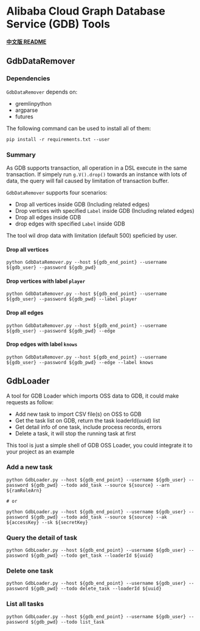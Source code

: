 # Alibaba Cloud Graph Database Service (GDB) Tools

[**中文版 README**](README.cn.md)

## GdbDataRemover

### Dependencies

`GdbDataRemover` depends on:
- gremlinpython
- argparse
- futures

The following command can be used to install all of them:
```shell
pip install -r requirements.txt --user
```

### Summary

As GDB supports transaction, all operation in a DSL execute in the same transaction. If simpely run `g.V().drop()` towards an instance with lots of data, the query will fail caused by limitation of transaction buffer.

`GdbDataRemover` supports four scenarios:

- Drop all vertices inside GDB (Including related edges)
- Drop vertices with specified `Label` inside GDB (Including related edges)
- Drop all edges inside GDB
- drop edges with specified `Label` inside GDB

The tool wil drop data with limitation (default 500) speficied by user.

#### Drop all vertices

```shell
python GdbDataRemover.py --host ${gdb_end_point} --username ${gdb_user} --password ${gdb_pwd}
```

#### Drop vertices with label `player`

```shell
python GdbDataRemover.py --host ${gdb_end_point} --username ${gdb_user} --password ${gdb_pwd} --label player
```

#### Drop all edges

```shell
python GdbDataRemover.py --host ${gdb_end_point} --username ${gdb_user} --password ${gdb_pwd} --edge
```

#### Drop edges with label `knows`

```shell
python GdbDataRemover.py --host ${gdb_end_point} --username ${gdb_user} --password ${gdb_pwd} --edge --label knows
```

## GdbLoader

A tool for GDB Loader which imports OSS data to GDB, it could make requests as follow:

- Add new task to import CSV file(s) on OSS to GDB
- Get the task list on GDB, return the task loaderId(uuid) list
- Get detail info of one task, include process records, errors
- Delete a task, it will stop the running task at first

This tool is just a simple shell of GDB OSS Loader, you could integrate it to your project as an example

### Add a new task

```shell
python GdbLoader.py --host ${gdb_end_point} --username ${gdb_user} --password ${gdb_pwd} --todo add_task --source ${source} --arn ${ramRoleArn}

# or

python GdbLoader.py --host ${gdb_end_point} --username ${gdb_user} --password ${gdb_pwd} --todo add_task --source ${source} --ak ${accessKey} --sk ${secretKey}
```

### Query the detail of task

```shell
python GdbLoader.py --host ${gdb_end_point} --username ${gdb_user} --password ${gdb_pwd} --todo get_task --loaderId ${uuid}
```

### Delete one task

```shell
python GdbLoader.py --host ${gdb_end_point} --username ${gdb_user} --password ${gdb_pwd} --todo delete_task --loaderId ${uuid}
```

### List all tasks

```shell
python GdbLoader.py --host ${gdb_end_point} --username ${gdb_user} --password ${gdb_pwd} --todo list_task
```
